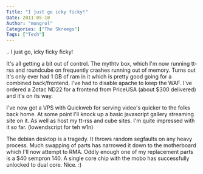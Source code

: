 ```yaml
---
Title: "I just go icky ficky!"
Date: 2011-05-10
Author: "mongrol"
Categories: ["The Skreegs"]
Tags: ["Tech"]
---
```


.. I just go, icky ficky ficky!

It's all getting a bit out of control. The mythtv box, which I'm now
running tt-rss and roundcube on frequently crashes running out of
memory. Turns out it's only ever had 1 GB of ram in it which is pretty
good going for a combined back/frontend. I've had to disable apache to
keep the WAF. I've ordered a Zotac ND22 for a frontend from PriceUSA
(about \$300 delivered) and it's on its way.

I've now got a VPS with Quickweb for serving video's quicker to the
folks back home. At some point I'll knock up a basic javascript gallery
streaming site on it. As well as host my tt-rss and cube sites. I'm
quite impressed with it so far. (lowendscript for teh w1n)

The debian desktop is a tragedy. It throws random segfaults on any heavy
process. Much swapping of parts has narrowed it down to the motherboard
which I'll now attempt to RMA. Oddly enough one of my replacement parts
is a \$40 sempron 140. A single core chip with the mobo has successfully
unlocked to dual core. Nice. :)
